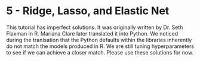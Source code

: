 # 5 - Ridge, Lasso, and Elastic Net

This tutorial has imperfect solutions. It was originally written by Dr. Seth Flaxman in R. Mariana Clare later translated it into Python. We noticed during the tranlsation that the Python defaults within the libraries inherently do not match the models produced in R. We are still tuning hyperparameters to see if we can achieve a closer match. Please use these solutions for now.

